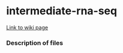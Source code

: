 # intermediate-rna-seq
[Link to wiki page](https://github.com/gladstone-institutes/Bioinformatics-Workshops/wiki/Intermediate-RNA-Seq-Analysis)

### Description of files